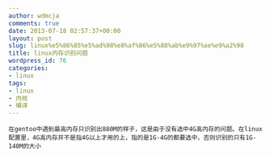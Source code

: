 ```yaml
---
author: wdmcja
comments: true
date: 2013-07-18 02:57:37+00:00
layout: post
slug: linux%e5%86%85%e5%ad%98%e8%af%86%e5%88%ab%e9%97%ae%e9%a2%98
title: linux内存识别问题
wordpress_id: 76
categories:
- linux
tags:
- linux
- 内核
- 编译
---
```


    在gentoo中遇到最高内存只识别出880M的样子，这是由于没有选中4G高内存的问题。在linux配置里，4G高内存并不是指4G以上才用的上，指的是1G-4G的都要选中，否则识别的只有1G-140M的大小
